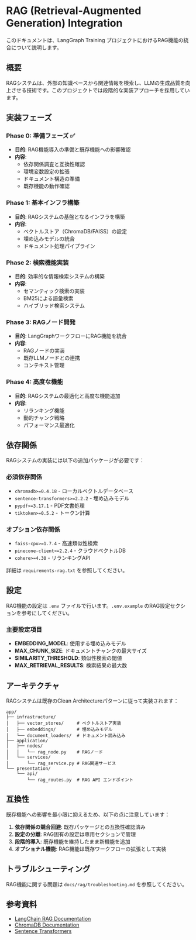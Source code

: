 # RAG (Retrieval-Augmented Generation) Integration

このドキュメントは、LangGraph Training プロジェクトにおけるRAG機能の統合について説明します。

## 概要

RAGシステムは、外部の知識ベースから関連情報を検索し、LLMの生成品質を向上させる技術です。このプロジェクトでは段階的な実装アプローチを採用しています。

## 実装フェーズ

### Phase 0: 準備フェーズ ✅
- **目的**: RAG機能導入の準備と既存機能への影響確認
- **内容**:
  - 依存関係調査と互換性確認
  - 環境変数設定の拡張
  - ドキュメント構造の準備
  - 既存機能の動作確認

### Phase 1: 基本インフラ構築
- **目的**: RAGシステムの基盤となるインフラを構築
- **内容**:
  - ベクトルストア（ChromaDB/FAISS）の設定
  - 埋め込みモデルの統合
  - ドキュメント処理パイプライン

### Phase 2: 検索機能実装
- **目的**: 効率的な情報検索システムの構築
- **内容**:
  - セマンティック検索の実装
  - BM25による語彙検索
  - ハイブリッド検索システム

### Phase 3: RAGノード開発
- **目的**: LangGraphワークフローにRAG機能を統合
- **内容**:
  - RAGノードの実装
  - 既存LLMノードとの連携
  - コンテキスト管理

### Phase 4: 高度な機能
- **目的**: RAGシステムの最適化と高度な機能追加
- **内容**:
  - リランキング機能
  - 動的チャンク戦略
  - パフォーマンス最適化

## 依存関係

RAGシステムの実装には以下の追加パッケージが必要です：

### 必須依存関係
- `chromadb>=0.4.18` - ローカルベクトルデータベース
- `sentence-transformers>=2.2.2` - 埋め込みモデル
- `pypdf>=3.17.1` - PDF文書処理
- `tiktoken>=0.5.2` - トークン計算

### オプション依存関係
- `faiss-cpu>=1.7.4` - 高速類似性検索
- `pinecone-client>=2.2.4` - クラウドベクトルDB
- `cohere>=4.30` - リランキングAPI

詳細は `requirements-rag.txt` を参照してください。

## 設定

RAG機能の設定は `.env` ファイルで行います。`.env.example` のRAG設定セクションを参考にしてください。

### 主要設定項目

- **EMBEDDING_MODEL**: 使用する埋め込みモデル
- **MAX_CHUNK_SIZE**: ドキュメントチャンクの最大サイズ
- **SIMILARITY_THRESHOLD**: 類似性検索の閾値
- **MAX_RETRIEVAL_RESULTS**: 検索結果の最大数

## アーキテクチャ

RAGシステムは既存のClean Architectureパターンに従って実装されます：

```
app/
├── infrastructure/
│   ├── vector_stores/     # ベクトルストア実装
│   ├── embeddings/        # 埋め込みモデル
│   └── document_loaders/  # ドキュメント読み込み
├── application/
│   ├── nodes/
│   │   └── rag_node.py    # RAGノード
│   └── services/
│       └── rag_service.py # RAG関連サービス
└── presentation/
    └── api/
        └── rag_routes.py  # RAG API エンドポイント
```

## 互換性

既存機能への影響を最小限に抑えるため、以下の点に注意しています：

1. **依存関係の競合回避**: 既存パッケージとの互換性確認済み
2. **設定の分離**: RAG固有の設定は専用セクションで管理
3. **段階的導入**: 既存機能を維持したまま新機能を追加
4. **オプショナル機能**: RAG機能は既存ワークフローの拡張として実装

## トラブルシューティング

RAG機能に関する問題は `docs/rag/troubleshooting.md` を参照してください。

## 参考資料

- [LangChain RAG Documentation](https://python.langchain.com/docs/use_cases/question_answering)
- [ChromaDB Documentation](https://docs.trychroma.com/)
- [Sentence Transformers](https://www.sbert.net/)
